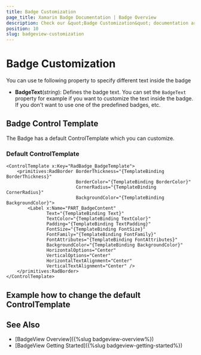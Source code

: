 ```yaml
---
title: Badge Customization
page_title: Xamarin Badge Documentation | Badge Overview
description: Check our &quot;Badge Customization&quot; documentation article for Telerik BadgeView for Xamarin control.
position: 10
slug: badgeview-customization
---
```


# Badge Customization

You can use te following property to specify different text inside the badge

* **BadgeText**(*string*): Defines the badge text. You can set the `BadgeText` property for example if you want to customize the text inside the badge. If you don't want to use one of the predefined badges, etc.

## Badge Control Template

The Badge has a default ControlTemplate which you can customize. 

### Default ControlTemplate

```XAML
<ControlTemplate x:Key="RadBadge_BadgeTemplate">
    <primitives:RadBorder BorderThickness="{TemplateBinding BorderThickness}"
                          BorderColor="{TemplateBinding BorderColor}"
                          CornerRadius="{TemplateBinding CornerRadius}"
                          BackgroundColor="{TemplateBinding BackgroundColor}">
        <Label x:Name="PART_BadgeContent"
               Text="{TemplateBinding Text}" 
               TextColor="{TemplateBinding TextColor}"
               Padding="{TemplateBinding TextPadding}"
               FontSize="{TemplateBinding FontSize}"
               FontFamily="{TemplateBinding FontFamily}"
               FontAttributes="{TemplateBinding FontAttributes}"
               BackgroundColor="{TemplateBinding BackgroundColor}"
               HorizontalOptions="Center"
               VerticalOptions="Center"
               HorizontalTextAlignment="Center"
               VerticalTextAlignment="Center" />
    </primitives:RadBorder>
</ControlTemplate>
```

## Example how to change the default ControlTemplate



## See Also

- [BadgeView Overview]({%slug badgeview-overview%})
- [BadgeView Getting Started]({%slug badgeview-getting-started%})